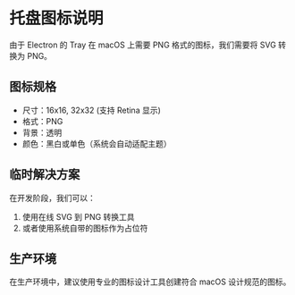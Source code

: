 # 托盘图标说明

由于 Electron 的 Tray 在 macOS 上需要 PNG 格式的图标，我们需要将 SVG 转换为 PNG。

## 图标规格
- 尺寸：16x16, 32x32 (支持 Retina 显示)
- 格式：PNG
- 背景：透明
- 颜色：黑白或单色（系统会自动适配主题）

## 临时解决方案
在开发阶段，我们可以：
1. 使用在线 SVG 到 PNG 转换工具
2. 或者使用系统自带的图标作为占位符

## 生产环境
在生产环境中，建议使用专业的图标设计工具创建符合 macOS 设计规范的图标。